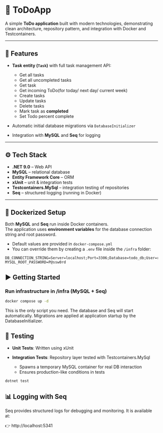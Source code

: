 # 📝 ToDoApp

A simple **ToDo application** built with modern technologies, demonstrating clean architecture, repository pattern, and integration with Docker and Testcontainers.  

---

## 📌 Features

- **Task entity (`Task`)** with full task management API:
  - Get all tasks
  - Get all uncompleted tasks
  - Get task
  - Get incoming ToDo(for today/ next day/ current week) 
  - Create tasks
  - Update tasks
  - Delete tasks
  - Mark task as **completed**
  - Set Todo percent complete

- Automatic initial database migrations via `DatabaseInitializer`
- Integration with **MySQL** and **Seq** for logging

---

## ⚙️ Tech Stack

- **.NET 9.0** – Web API
- **MySQL** – relational database
- **Entity Framework Core** – ORM
- **xUnit** – unit & integration tests
- **Testcontainers.MySql** – integration testing of repositories
- **Seq** – structured logging (running in Docker)

---

## 🐳 Dockerized Setup

Both **MySQL** and **Seq** run inside Docker containers.  
The application uses **environment variables** for the database connection string and root password.  

- Default values are provided in `docker-compose.yml`
- You can override them by creating a `.env` file inside the `/infra` folder:

```env
DB_CONNECTION_STRING=Server=localhost;Port=3306;Database=todo_db;User=root;Password=P@ssw0rd;
MYSQL_ROOT_PASSWORD=P@ssw0rd
```

## ▶️ Getting Started

### Run infrastructure in /infra (MySQL + Seq)

```bash
docker compose up -d
```

This is the only script you need.
The database and Seq will start automatically.
Migrations are applied at application startup by the DatabaseInitializer.

## 🧪 Testing

- **Unit Tests**: Written using xUnit

- **Integration Tests**: Repository layer tested with Testcontainers.MySql

    - Spawns a temporary MySQL container for real DB interaction
    - Ensures production-like conditions in tests

```bash
dotnet test
```

## 📊 Logging with Seq

Seq provides structured logs for debugging and monitoring.
It is available at:

👉 http://localhost:5341